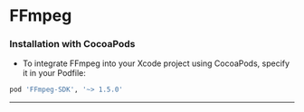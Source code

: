 # FFmpeg

### Installation with CocoaPods

* To integrate FFmpeg into your Xcode project using CocoaPods, specify it in your Podfile:

```ruby 
pod 'FFmpeg-SDK', '~> 1.5.0'
```

----